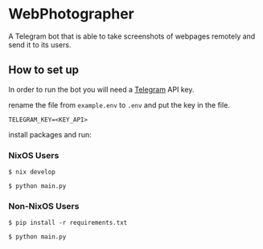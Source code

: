 # WebPhotographer

A Telegram bot that is able to take screenshots of webpages remotely and send it to its users.

## How to set up

In order to run the bot you will need a [Telegram](https://core.telegram.org/api) API key.

rename the file from `example.env` to `.env` and put the key in the file.

```env
TELEGRAM_KEY=<KEY_API>
```

install packages and run:

### NixOS Users

```
$ nix develop

$ python main.py
```

### Non-NixOS Users

```
$ pip install -r requirements.txt

$ python main.py
```